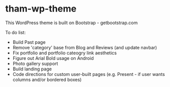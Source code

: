 # tham-wp-theme

This WordPress theme is built on Bootstrap - getbootstrap.com

To do list:
- Build Past page
- Remove 'category' base from Blog and Reviews (and update navbar)
- Fix portfolio and portfolio cateogry link aesthetics
- Figure out Arial Bold usage on Android
- Photo gallery support
- Build landing page
- Code directions for custom user-built pages (e.g. Present - if user wants columns and/or bordered boxes)
